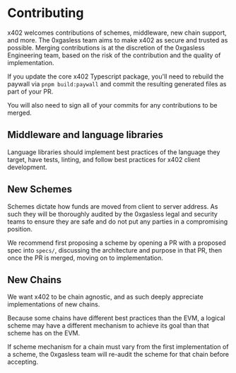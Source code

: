 # Contributing

x402 welcomes contributions of schemes, middleware, new chain support, and more.
The 0xgasless team aims to make x402 as secure and trusted as possible.
Merging contributions is at the discretion of the 0xgasless Engineering team, based on the risk of the contribution and the quality of implementation.

If you update the core x402 Typescript package, you'll need to rebuild the paywall via `pnpm build:paywall` and commit the resulting generated files as part of your PR.

You will also need to sign all of your commits for any contributions to be merged.

## Middleware and language libraries

Language libraries should implement best practices of the language they target, have tests, linting, and follow best practices for x402 client development.

## New Schemes

Schemes dictate how funds are moved from client to server address. As such they will be thoroughly audited by the 0xgasless legal and security teams to ensure they are safe and do not put any parties in a compromising position.

We recommend first proposing a scheme by opening a PR with a proposed spec into `specs/`, discussing the architecture and purpose in that PR, then once the PR is merged, moving on to implementation.

## New Chains

We want x402 to be chain agnostic, and as such deeply appreciate implementations of new chains.

Because some chains have different best practices than the EVM, a logical scheme may have a different mechanism to achieve its goal than that scheme has on the EVM.

If scheme mechanism for a chain must vary from the first implementation of a scheme, the 0xgasless team will re-audit the scheme for that chain before accepting.
